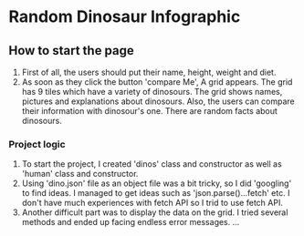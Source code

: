 # Random Dinosaur Infographic

## How to start the page

1. First of all, the users should put their name, height, weight and diet. 
2. As soon as they click the button 'compare Me', A grid appears. The grid has 9 tiles which have a variety of dinosours. The grid shows names, pictures and explanations about 
dinosours. Also, the users can compare their information with dinosour's one. There are random facts about dinosours. 

### Project logic 

1. To start the project, I created 'dinos' class and constructor as well as 'human' class and constructor. 
2. Using 'dino.json' file as an object file was a bit tricky, so I did 'googling' to find ideas. I managed to get ideas such as 'json.parse()...fetch' etc. 
I don't have much experiences with fetch API so I trid to use fetch API. 
3. Another difficult part was to display the data on the grid. I tried several methods and ended up facing endless error messages. 
...


